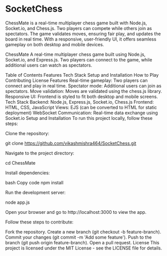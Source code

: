 # SocketChess
ChessMate is a real-time multiplayer chess game built with Node.js, Socket.io, and Chess.js. Two players can compete while others join as spectators. The game validates moves, ensuring fair play, and updates the board in real time. With a responsive, user-friendly UI, it offers seamless gameplay on both desktop and mobile devices.

ChessMate
A real-time multiplayer chess game built using Node.js, Socket.io, and Express.js. Two players can connect to the game, while additional users can watch as spectators.

Table of Contents
Features
Tech Stack
Setup and Installation
How to Play
Contributing
License
Features
Real-time gameplay: Two players can connect and play in real time.
Spectator mode: Additional users can join as spectators.
Move validation: Moves are validated using the chess.js library.
Responsive UI: Frontend is styled to fit both desktop and mobile screens.
Tech Stack
Backend: Node.js, Express.js, Socket.io, Chess.js
Frontend: HTML, CSS, JavaScript
Views: EJS (can be converted to HTML for static deployment)
WebSocket Communication: Real-time data exchange using Socket.io
Setup and Installation
To run this project locally, follow these steps:

Clone the repository:

git clone https://github.com/vikashmishra464/SocketChess.git

Navigate to the project directory:


cd ChessMate

Install dependencies:

bash
Copy code
npm install

Run the development server:

node app.js

Open your browser and go to http://localhost:3000 to view the app.

Follow these steps to contribute:

Fork the repository.
Create a new branch (git checkout -b feature-branch).
Commit your changes (git commit -m 'Add some feature').
Push to the branch (git push origin feature-branch).
Open a pull request.
License
This project is licensed under the MIT License - see the LICENSE file for details.
